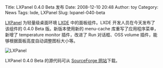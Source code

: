 Title: LXPanel 0.4.0 Beta 发布
Date: 2008-12-10 20:48
Author: toy
Category: News
Tags: lxde, LXPanel
Slug: lxpanel-040-beta

[LXPanel](http://linuxtoy.org/archives/lxpanel.html) 为轻量级桌面环境
[LXDE](http://lxde.org/) 中的面板组件。LXDE 开发人员在今天发布了该组件的
0.4.0 Beta 版。新版本使用新的 menu-cache 库重写了应用程序菜单，新增了
temperature monitor 插件，改进了 Run 对话框、OSS volume
插件，能够根据面板高度自动调整图标大小等。

![LXPanel](http://i.linuxtoy.org/images/2008/12/lxpanel.png)

LXPanel 0.4.0 Beta 的源代码可从 [SourceForge
网站](http://sourceforge.net/project/showfiles.php?group_id=180858)下载。
